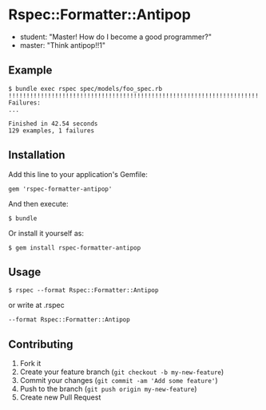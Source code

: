 # Rspec::Formatter::Antipop

* student: "Master! How do I become a good programmer?"
* master: "Think antipop!!1"

## Example

```
$ bundle exec rspec spec/models/foo_spec.rb
!!!!!!!!!!!!!!!!!!!!!!!!!!!!!!!!!!!!!!!!!!!!!!!!!!!!!!!!!!!!!!!!!!!!!!!!!!!!!!!!!!!!!!!!!!!!!!!!!!!!!!!!!!!!!!!!!!!!!!!!!!!!!!!1
Failures:
...

Finished in 42.54 seconds
129 examples, 1 failures
```

## Installation

Add this line to your application's Gemfile:

    gem 'rspec-formatter-antipop'

And then execute:

    $ bundle

Or install it yourself as:

    $ gem install rspec-formatter-antipop

## Usage

```
$ rspec --format Rspec::Formatter::Antipop
```

or write at .rspec

```
--format Rspec::Formatter::Antipop
```

## Contributing

1. Fork it
2. Create your feature branch (`git checkout -b my-new-feature`)
3. Commit your changes (`git commit -am 'Add some feature'`)
4. Push to the branch (`git push origin my-new-feature`)
5. Create new Pull Request
